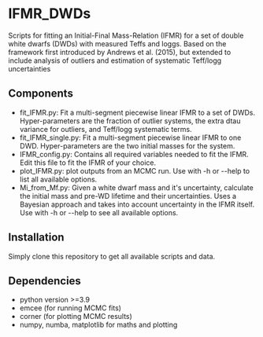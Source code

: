 # IFMR_DWDs

Scripts for fitting an Initial-Final Mass-Relation (IFMR) for a set of double white
dwarfs (DWDs) with measured Teffs and loggs. Based on the framework first introduced
by Andrews et al. (2015), but extended to include analysis of outliers and estimation
of systematic Teff/logg uncertainties

## Components
* fit_IFMR.py: Fit a multi-segment piecewise linear IFMR to a set of DWDs.
Hyper-parameters are the fraction of outlier systems, the extra dtau variance
for outliers, and Teff/logg systematic terms.
* fit_IFMR_single.py: Fit a multi-segment piecewise linear IFMR to one DWD.
Hyper-parameters are the two initial masses for the system.
* IFMR_config.py: Contains all required variables needed to fit the IFMR.
Edit this file to fit the IFMR of your choice.
* plot_IFMR.py: plot outputs from an MCMC run. Use with -h or --help to list
all available options.
* Mi_from_Mf.py: Given a white dwarf mass and it's uncertainty, calculate the
initial mass and pre-WD lifetime and their uncertainties. Uses a Bayesian
approach and takes into account uncertainty in the IFMR itself. Use with -h
or --help to see all available options.

## Installation
Simply clone this repository to get all available scripts and data.

## Dependencies
* python version >=3.9
* emcee (for running MCMC fits)
* corner (for plotting MCMC results)
* numpy, numba, matplotlib for maths and plotting
